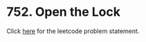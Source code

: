 # 752. Open the Lock

Click [here](https://leetcode.com/problems/open-the-lock/) for the leetcode problem statement.
